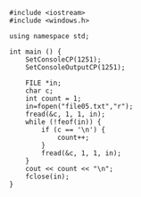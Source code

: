 ﻿```
#include <iostream>
#include <windows.h>

using namespace std;

int main () {
	SetConsoleCP(1251);
	SetConsoleOutputCP(1251);
	
	FILE *in;
	char c;
	int count = 1;
	in=fopen("file05.txt","r");
	fread(&c, 1, 1, in);
	while (!feof(in)) {
		if (c == '\n') {
			count++;
		}
		fread(&c, 1, 1, in);
	}
	cout << count << "\n";
	fclose(in);
}

```
